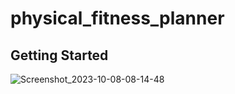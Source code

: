 # physical_fitness_planner




## Getting Started

![Screenshot_2023-10-08-08-14-48](https://github.com/Tarekyousseff/physical_fitness_planner/assets/149389639/940dbac9-910f-4925-be51-2ecfee44cd69)

 
 
